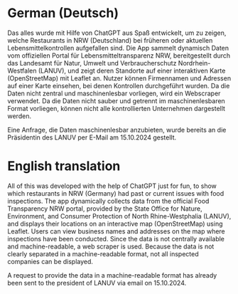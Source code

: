 # German (Deutsch)

Das alles wurde mit Hilfe von ChatGPT aus Spaß entwickelt, um zu zeigen, welche Restaurants in NRW (Deutschland) bei früheren oder aktuellen Lebensmittelkontrollen aufgefallen sind. Die App sammelt dynamisch Daten vom offiziellen Portal für Lebensmitteltransparenz NRW, bereitgestellt durch das Landesamt für Natur, Umwelt und Verbraucherschutz Nordrhein-Westfalen (LANUV), und zeigt deren Standorte auf einer interaktiven Karte (OpenStreetMap) mit Leaflet an. Nutzer können Firmennamen und Adressen auf einer Karte einsehen, bei denen Kontrollen durchgeführt wurden. Da die Daten nicht zentral und maschinenlesbar vorliegen, wird ein Webscraper verwendet. Da die Daten nicht sauber und getrennt im maschinenlesbaren Format vorliegen, können nicht alle kontrollierten Unternehmen dargestellt werden.

Eine Anfrage, die Daten maschinenlesbar anzubieten, wurde bereits an die Präsidentin des LANUV per E-Mail am 15.10.2024 gestellt.

# English translation

All of this was developed with the help of ChatGPT just for fun, to show which restaurants in NRW (Germany) had past or current issues with food inspections. The app dynamically collects data from the official Food Transparency NRW portal, provided by the State Office for Nature, Environment, and Consumer Protection of North Rhine-Westphalia (LANUV), and displays their locations on an interactive map (OpenStreetMap) using Leaflet. Users can view business names and addresses on the map where inspections have been conducted. Since the data is not centrally available and machine-readable, a web scraper is used. Because the data is not clearly separated in a machine-readable format, not all inspected companies can be displayed.

A request to provide the data in a machine-readable format has already been sent to the president of LANUV via email on 15.10.2024.
